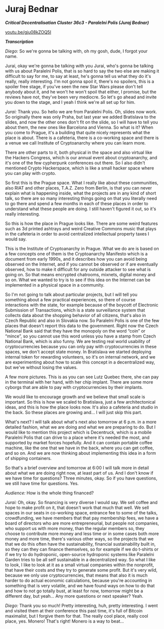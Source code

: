 # Juraj Bednar

_**Critical Decentralisation Cluster 36c3 - Paralelni Polis (Juraj Bednar)**_

[youtu.be/gju08kZOQ5I](https://youtu.be/gju08kZOQ5I)

_**Transcription**_

_Diego:_ So we're gonna be talking with, oh my gosh, dude, I forgot your name.

Jurai, okay we're gonna be talking with you Jurai, who's gonna be talking with us about Paralelni Polis, that is so hard to say the two else are making it difficult to say for me, to say at least, he's gonna tell us what they do it's really, really interesting. I'm not gonna spoil it, there's no spoilers, this is a spoiler free stage, if you've seen the new Star Wars please don't tell anybody about it, and he won't he won't spoil that either, I promise, but the reviews have not, they've been very mediocre. So let's go ahead and invite you down to the stage, and I yeah I think we're all set up for him.

_Jurai:_ Thank you. So hello we are from Paralelni Polis. Oh, slides now work. So originally there was only Praha, but last year we added Bratislava to the slides, and now the other ones don't fit on the slide, so I will have to tell you about them, the new ones like Barcelona and Vienna. So what is it? When you come to Prague, it's a building that quite nicely represents what the place is about. There is a cafeteria, there is a co-working space and there is a venue we call Institute of Cryptoanarchy where you can learn more.

There are other parts to it, both physical in the space and also virtual like the Hackers Congress, which is our annual event about cryptoanarchy, and it's one of the few cypherpunk conferences out there. So I also didn't mentioned Crypto Hackerspace, which is like a small hacker space where you can play with crypto.

So first this is the Prague space. What I really like about these communities, also RIAT and other places, T.A.Z. Zero from Berlin, is that you can never explain what is happening inside, what the projects are in any kind of short talk, so there are so many interesting things going on that you literally need to go there and spend a few months in each of these places in order to understand what these people are doing. I still haven't figured it out, so it's really interesting.

So this is how the place in Prague looks like. There are some weird features such as 3d printed ashtrays and weird Creative Commons music that plays in the cafeteria in order to avoid centralized intellectual property taxes I would say.

This is the Institute of Cryptoanarchy in Prague. What we do are is based on a few concepts one of them is the Cryptoanarchy Manifesto which is a document from early 1990s, and it describes how you can avoid being observed on the Internet, and if you cannot be observed or if are eventually observed, how to make it difficult for any outside attacker to see what is going on. So that means encrypted chatrooms, mixnets, digital money and so on. What we wanted to try is to see if this idea on the Internet can be implemented in a physical space in a community.

So I'm not going to talk about particular projects, but I will tell you something about a few practical experiences, so there of course interactions with the state, for example because of the boycott of Electronic Submission of Transactions, which is a state surveillance system that collects data about the shopping behavior of all citizens, that's also in Czech Republic and also in Slovakia now. So Paralelni Polis is one of the few places that doesn't report this data to the government. Right now the Czech National Bank said that they have the monopoly on the word “coin” or “mince”, so you cannot use this word unless you have a stamp from Czech National Bank, which is also funny. We are testing real world usability of cryptocurrencies because you can only pay with cryptocurrencies in these spaces, we don't accept state money. In Bratislava we started deploying internal token for rewarding volunteers, so it's on internal network, and we are experimenting about how to scale this concept in a decentralized way, but we've without losing the values.

A few more pictures. This is as you can see Lutz Quebec there, she can pay in the terminal with her hand, with her chip implant. There are some more cyborgs that are able to pay with cryptocurrencies by their implants.

We would like to encourage growth and we believe that small scale is important. So this is how we scaled to Bratislava, just a few architectonical ideas, and this is how the place looks now. It's also a cafeteria and studio in the back. So these places are growing and… I will just skip this part.

What's next? I will talk about what's next also tomorrow at 6 p.m. in a more detailed fashion, what we are doing and what we are preparing to do. But I would like to mention this project which is Decentruck, which is a mobile Paralelni Polis that can drive to a place where it's needed the most, and supported by market forces hopefully. And it can contain portable coffee machine, like the one that we have in the back, where you can get coffee, and so on. And we are now thinking about implementing this idea in a form of shipping containers.

So that's a brief overview and tomorrow at 6:00 I will talk more in detail about what we are doing right now, at least part of us. And I don't know if we have time for questions? Three minutes, okay. So if you have questions, we still have time for questions. Yes.

_Audience:_ How is the whole thing financed?

_Jurai:_ Oh, okay. So financing is very diverse I would say. We sell coffee and hope to make profit on it, that doesn't work that much that well. We sell spaces in our seats in co-working space, entrance fee to some of the talks, crowdfunding, we have members that that pay membership fees, we have a board of directors who are more entrepreneurial, but people not companies, who support us with more money, than the regular members so, they choose to contribute more money and less time or in some cases both more money and more time, there's various other ways, so the projects that we that we do this often have the sustainability, financial sustainability built in, so they can they can finance themselves, so for example if we do t-shirts or if we try to do hydroponic, open-source hydroponic systems like Paralelni Garden tries to be all self sustainable in a decentralized way. So what I like to look, I like to look at it as a small virtual companies within the nonprofit, that have their costs and they try to generate some profit. But it's very wild, because we only use cryptocurrencies, that means that also it is much harder to do actual economic calculations, because you're accounting in something that is very volatile, and we have found ways on how to do that and how to not go totally bust, at least for now, tomorrow might be a different day, but yeah… Any more questions or next speaker? Yeah.

_Diego:_ Thank you so much! Pretty interesting, huh, pretty interesting. I went and visited them at their conference this past time, it's full of Bitcoin maximalist, but I forgive them for that. The really cool place, really cool place, yes. Monero! That's right! Monero is a way to beat…
